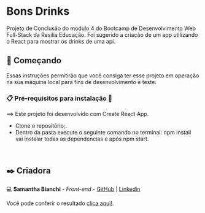 # Bons Drinks
Projeto de Conclusão do modulo 4 do Bootcamp de Desenvolvimento Web Full-Stack da Resilia Educação.
Foi sugerido a criação de um app utilizando o React para mostrar os drinks de uma api.
<br>

## 🚀 Começando

Essas instruções permitirão que você consiga ter esse projeto em operação na sua máquina local para fins de desenvolvimento e teste.

### 📋 Pré-requisitos para instalação 🔧

==> Este projeto foi desenvolvido com Create React App.
* Clone o repositório;.
* Dentro da pasta execute o seguinte comando no terminal: npm install vai instalar todas as dependencias e após npm start.
<br>

## ✒️ Criadora

💻 **Samantha Bianchi** - *Front-end* - [GitHub](https://github.com/SahBianchi) | [Linkedin](https://www.linkedin.com/in/sahbianchi/)

Você pode conferir o resultado [clica aqui!]().

